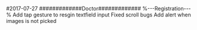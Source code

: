 #2017-07-27
#############Doctor#############
%---Registration---%
Add tap gesture to resgin textfield input
Fixed scroll bugs 
Add alert when images is not picked
